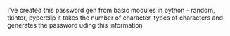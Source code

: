 I've created this password gen from basic modules in python - random, tkinter, pyperclip
it takes the number of character, types of characters and generates the password uding this information
